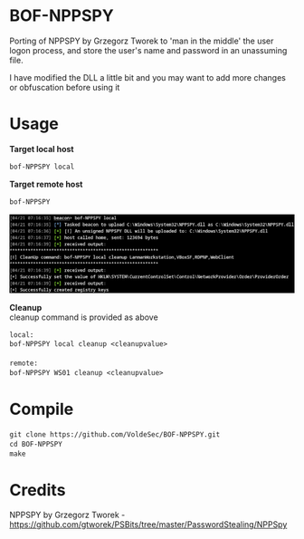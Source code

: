 # BOF-NPPSPY
Porting of NPPSPY by Grzegorz Tworek to 'man in the middle' the user logon process, and store the user's name and password in an unassuming file.

I have modified the DLL a little bit and you may want to add more changes or obfuscation before using it
# Usage
<b>Target local host</b>
```texinfo
bof-NPPSPY local
```
<b>Target remote host</b>
```texinfo
bof-NPPSPY 
```
![](images/demo.png)

<b>Cleanup</b><br>
cleanup command is provided as above
```texinfo
local:
bof-NPPSPY local cleanup <cleanupvalue>

remote:
bof-NPPSPY WS01 cleanup <cleanupvalue>
```

# Compile
```texinfo
git clone https://github.com/VoldeSec/BOF-NPPSPY.git
cd BOF-NPPSPY
make
```



# Credits
NPPSPY by Grzegorz Tworek - https://github.com/gtworek/PSBits/tree/master/PasswordStealing/NPPSpy
